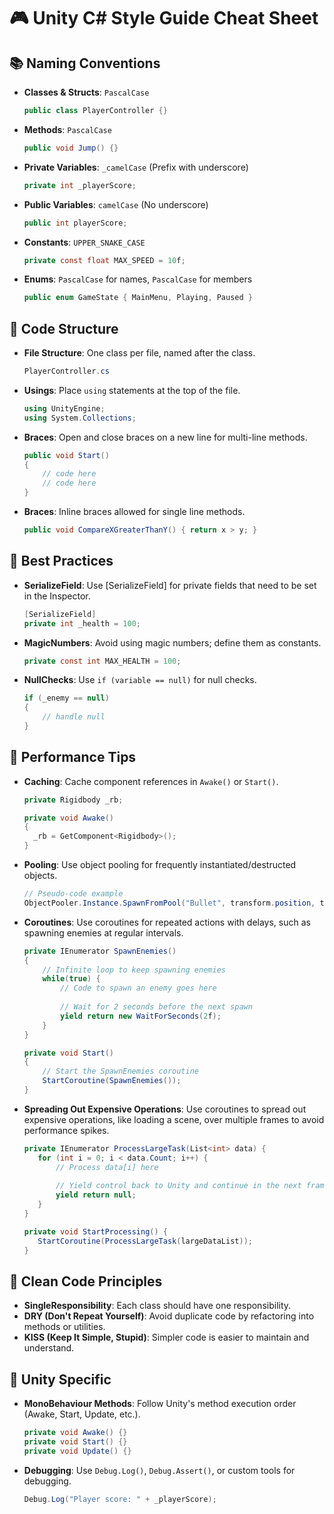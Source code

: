 # 🎮 Unity C# Style Guide Cheat Sheet

## 📚 Naming Conventions

- **Classes & Structs**: `PascalCase`
  ```csharp
  public class PlayerController {}
  ```

- **Methods**: `PascalCase`
  ```csharp
  public void Jump() {}  
  ```

- **Private Variables**: `_camelCase` (Prefix with underscore)
  ```csharp
  private int _playerScore;
  ```

- **Public Variables**: `camelCase` (No underscore)
  ```csharp
  public int playerScore;
  ```

- **Constants**: `UPPER_SNAKE_CASE`
  ```csharp
  private const float MAX_SPEED = 10f;
  ```

- **Enums**: `PascalCase` for names, `PascalCase` for members
  ```csharp
  public enum GameState { MainMenu, Playing, Paused }
  ```

## 🧩 Code Structure

- **File Structure**: One class per file, named after the class.
  ```csharp
  PlayerController.cs
  ```

- **Usings**: Place `using` statements at the top of the file.
  ```csharp
  using UnityEngine;
  using System.Collections;
  ```

- **Braces**: Open and close braces on a new line for multi-line methods.
  ```csharp
  public void Start() 
  {
      // code here
      // code here
  }
  ```

- **Braces**: Inline braces allowed for single line methods.
  ```csharp
  public void CompareXGreaterThanY() { return x > y; }
  ```
## 🌟 Best Practices

- **SerializeField**: Use [SerializeField] for private fields that need to be set in the Inspector.
  ```csharp
  [SerializeField] 
  private int _health = 100;
  ```

- **MagicNumbers**: Avoid using magic numbers; define them as constants.
  ```csharp
  private const int MAX_HEALTH = 100;
  ```

- **NullChecks**: Use `if (variable == null)` for null checks.
  ```csharp
  if (_enemy == null) 
  {
      // handle null
  }
  ```

## 🚀 Performance Tips

- **Caching**: Cache component references in `Awake()` or `Start()`.
  ```csharp
  private Rigidbody _rb;

  private void Awake() 
  {
    _rb = GetComponent<Rigidbody>();
  }
  ```

- **Pooling**: Use object pooling for frequently instantiated/destructed objects.
  ```csharp
  // Pseudo-code example
  ObjectPooler.Instance.SpawnFromPool("Bullet", transform.position, transform.rotation);
  ```

- **Coroutines**: Use coroutines for repeated actions with delays, such as spawning enemies at regular intervals.
  ```csharp
  private IEnumerator SpawnEnemies()
  {
      // Infinite loop to keep spawning enemies
      while(true) {
          // Code to spawn an enemy goes here
          
          // Wait for 2 seconds before the next spawn
          yield return new WaitForSeconds(2f);
      }
  }

  private void Start() 
  {
      // Start the SpawnEnemies coroutine
      StartCoroutine(SpawnEnemies());
  }
  ```
- **Spreading Out Expensive Operations**: Use coroutines to spread out expensive operations, like loading a scene, over multiple frames to avoid performance spikes.
  ```csharp
  private IEnumerator ProcessLargeTask(List<int> data) {
     for (int i = 0; i < data.Count; i++) {
         // Process data[i] here
         
         // Yield control back to Unity and continue in the next frame
         yield return null;
     }
  }
  
  private void StartProcessing() {
     StartCoroutine(ProcessLargeTask(largeDataList));
  }
  ```

## 🧹 Clean Code Principles

- **SingleResponsibility**: Each class should have one responsibility.
- **DRY (Don't Repeat Yourself)**: Avoid duplicate code by refactoring into methods or utilities.
- **KISS (Keep It Simple, Stupid)**: Simpler code is easier to maintain and understand.

## 🔗 Unity Specific

- **MonoBehaviour Methods**: Follow Unity's method execution order (Awake, Start, Update, etc.).
  ```csharp
  private void Awake() {}
  private void Start() {}
  private void Update() {}
  ```

- **Debugging**: Use `Debug.Log()`, `Debug.Assert()`, or custom tools for debugging.
  ```csharp
  Debug.Log("Player score: " + _playerScore);
  ```
